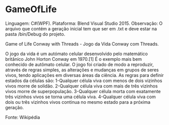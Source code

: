 # GameOfLife
Linguagem: C#(WPF).
Plataforma: Blend Visual Studio 2015.
Observação: O arquivo que contém a geração inicial tem que ser em .txt e deve estar na pasta /bin/Debug do projeto.

Game of Life Conway with Threads - Jogo da Vida Conway com Threads.

O jogo da vida é um autómato celular desenvolvido pelo matemático britânico John Horton Conway em 1970.[1] É o exemplo mais bem conhecido de autômato celular.
O jogo foi criado de modo a reproduzir, através de regras simples, as alterações e mudanças em grupos de seres vivos, tendo aplicações em diversas áreas da ciência.
As regras para definir estados da células são:
1-Qualquer célula viva com menos de dois vizinhos vivos morre de solidão.
2-Qualquer célula viva com mais de três vizinhos vivos morre de superpopulação.
3-Qualquer célula morta com exatamente três vizinhos vivos se torna uma célula viva.
4-Qualquer célula viva com dois ou três vizinhos vivos continua no mesmo estado para a próxima geração.

Fonte: Wikipédia
